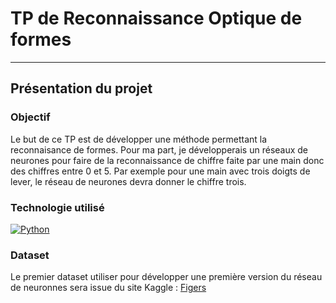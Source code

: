 # TP de Reconnaissance Optique de formes

---

## Présentation du projet

### Objectif

Le but de ce TP est de développer une méthode permettant la reconnaisance de formes. Pour ma part, je développerais un réseaux de neurones pour faire de la reconnaissance de chiffre faite par une main donc des chiffres entre 0 et 5. Par exemple pour une main avec trois doigts de lever, le réseau de neurones devra donner le chiffre trois.

### Technologie utilisé

[![Python](https://img.shields.io/badge/Python-3.12.3-blue.svg)](https://www.python.org/)

### Dataset

Le premier dataset utiliser pour développer une première version du réseau de neuronnes sera issue du site Kaggle : [Figers](https://www.kaggle.com/datasets/koryakinp/fingers)